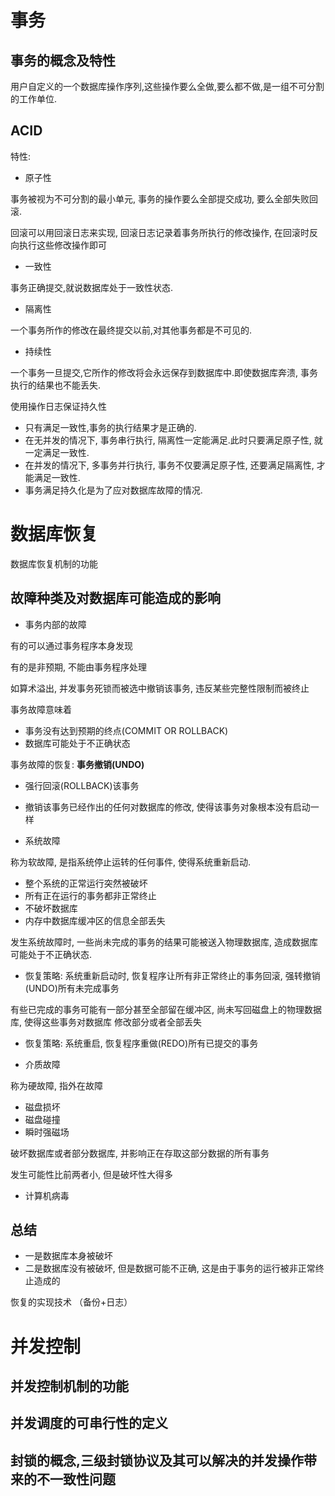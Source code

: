 # 事务
## 事务的概念及特性

用户自定义的一个数据库操作序列,这些操作要么全做,要么都不做,是一组不可分割的工作单位.
## ACID
特性:
- 原子性 

事务被视为不可分割的最小单元, 事务的操作要么全部提交成功, 要么全部失败回滚.

回滚可以用回滚日志来实现, 回滚日志记录着事务所执行的修改操作, 在回滚时反向执行这些修改操作即可
- 一致性

事务正确提交,就说数据库处于一致性状态.

- 隔离性

一个事务所作的修改在最终提交以前,对其他事务都是不可见的.

- 持续性

一个事务一旦提交,它所作的修改将会永远保存到数据库中.即使数据库奔溃, 事务执行的结果也不能丢失.

使用操作日志保证持久性

- 只有满足一致性,事务的执行结果才是正确的.
- 在无并发的情况下, 事务串行执行, 隔离性一定能满足.此时只要满足原子性, 就一定满足一致性.
- 在并发的情况下, 多事务并行执行, 事务不仅要满足原子性, 还要满足隔离性, 才能满足一致性.
- 事务满足持久化是为了应对数据库故障的情况.


# 数据库恢复
数据库恢复机制的功能
## 故障种类及对数据库可能造成的影响

- 事务内部的故障

有的可以通过事务程序本身发现

有的是非预期, 不能由事务程序处理

如算术溢出, 并发事务死锁而被选中撤销该事务, 违反某些完整性限制而被终止

事务故障意味着
- 事务没有达到预期的终点(COMMIT OR ROLLBACK)
- 数据库可能处于不正确状态

事务故障的恢复: **事务撤销(UNDO)**
- 强行回滚(ROLLBACK)该事务
- 撤销该事务已经作出的任何对数据库的修改, 使得该事务对象根本没有启动一样

- 系统故障

称为软故障, 是指系统停止运转的任何事件, 使得系统重新启动.

- 整个系统的正常运行突然被破坏
- 所有正在运行的事务都非正常终止
- 不破坏数据库
- 内存中数据库缓冲区的信息全部丢失

发生系统故障时, 一些尚未完成的事务的结果可能被送入物理数据库, 造成数据库可能处于不正确状态.
- 恢复策略: 系统重新启动时, 恢复程序让所有非正常终止的事务回滚, 强转撤销(UNDO)所有未完成事务

有些已完成的事务可能有一部分甚至全部留在缓冲区, 尚未写回磁盘上的物理数据库, 使得这些事务对数据库
修改部分或者全部丢失

- 恢复策略: 系统重启, 恢复程序重做(REDO)所有已提交的事务

- 介质故障

称为硬故障, 指外在故障
- 磁盘损坏
- 磁盘碰撞
- 瞬时强磁场

破坏数据库或者部分数据库, 并影响正在存取这部分数据的所有事务

发生可能性比前两者小, 但是破坏性大得多
- 计算机病毒

## 总结
- 一是数据库本身被破坏
- 二是数据库没有被破坏, 但是数据可能不正确, 这是由于事务的运行被非正常终止造成的

恢复的实现技术 （备份+日志）
# 并发控制
## 并发控制机制的功能
## 并发调度的可串行性的定义
## 封锁的概念,三级封锁协议及其可以解决的并发操作带来的不一致性问题
